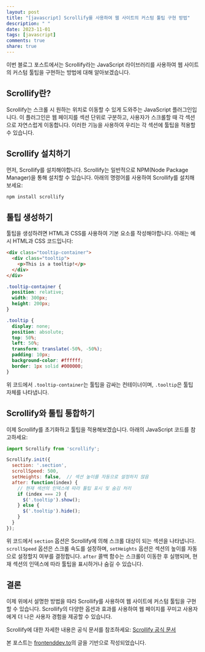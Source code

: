 ```yaml
---
layout: post
title: "[javascript] Scrollify를 사용하여 웹 사이트의 커스텀 툴팁 구현 방법"
description: " "
date: 2023-11-01
tags: [javascript]
comments: true
share: true
---
```


이번 블로그 포스트에서는 Scrollify라는 JavaScript 라이브러리를 사용하여 웹 사이트의 커스텀 툴팁을 구현하는 방법에 대해 알아보겠습니다.

## Scrollify란?

Scrollify는 스크롤 시 원하는 위치로 이동할 수 있게 도와주는 JavaScript 플러그인입니다. 이 플러그인은 웹 페이지를 섹션 단위로 구분하고, 사용자가 스크롤할 때 각 섹션으로 자연스럽게 이동합니다. 이러한 기능을 사용하여 우리는 각 섹션에 툴팁을 적용할 수 있습니다.

## Scrollify 설치하기

먼저, Scrollify를 설치해야합니다. Scrollify는 일반적으로 NPM(Node Package Manager)을 통해 설치할 수 있습니다. 아래의 명령어를 사용하여 Scrollify를 설치해보세요:

```javascript
npm install scrollify
```

## 툴팁 생성하기

툴팁을 생성하려면 HTML과 CSS를 사용하여 기본 요소를 작성해야합니다. 아래는 예시 HTML과 CSS 코드입니다:

```html
<div class="tooltip-container">
  <div class="tooltip">
    <p>This is a tooltip!</p>
  </div>
</div>
```

```css
.tooltip-container {
  position: relative;
  width: 300px;
  height: 200px;
}

.tooltip {
  display: none;
  position: absolute;
  top: 50%;
  left: 50%;
  transform: translate(-50%, -50%);
  padding: 10px;
  background-color: #ffffff;
  border: 1px solid #000000;
}
```

위 코드에서 `.tooltip-container`는 툴팁을 감싸는 컨테이너이며, `.tooltip`은 툴팁 자체를 나타냅니다.

## Scrollify와 툴팁 통합하기

이제 Scrollify를 초기화하고 툴팁을 적용해보겠습니다. 아래의 JavaScript 코드를 참고하세요:

```javascript
import Scrollify from 'scrollify';

Scrollify.init({
  section: '.section',
  scrollSpeed: 500,
  setHeights: false,  // 섹션 높이를 자동으로 설정하지 않음
  after: function(index) {
    // 현재 섹션의 인덱스에 따라 툴팁 표시 및 숨김 처리
    if (index === 2) {
      $('.tooltip').show();
    } else {
      $('.tooltip').hide();
    }
  }
});
```

위 코드에서 `section` 옵션은 Scrollify에 의해 스크롤 대상이 되는 섹션을 나타냅니다. `scrollSpeed` 옵션은 스크롤 속도를 설정하며, `setHeights` 옵션은 섹션의 높이를 자동으로 설정할지 여부를 결정합니다. `after` 콜백 함수는 스크롤이 이동한 후 실행되며, 현재 섹션의 인덱스에 따라 툴팁을 표시하거나 숨길 수 있습니다.

## 결론

이제 위에서 설명한 방법을 따라 Scrollify를 사용하여 웹 사이트에 커스텀 툴팁을 구현할 수 있습니다. Scrollify의 다양한 옵션과 효과를 사용하여 웹 페이지를 꾸미고 사용자에게 더 나은 사용자 경험을 제공할 수 있습니다.

Scrollify에 대한 자세한 내용은 공식 문서를 참조하세요: [Scrollify 공식 문서](https://github.com/lukehaas/Scrollify)

본 포스트는 [frontenddev.to](https://www.frontenddev.to)의 글을 기반으로 작성되었습니다.